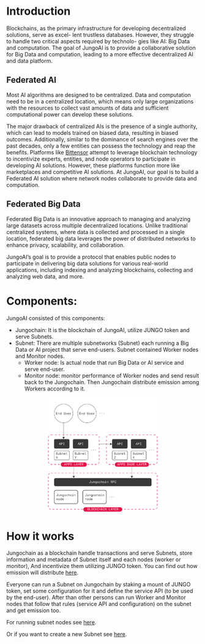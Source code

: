 # Introduction

Blockchains, as the primary infrastructure for developing decentralized solutions, serve as excel-
lent trustless databases. However, they struggle to handle two critical aspects required by technolo-
gies like AI: Big Data and computation. The goal of JungoAI is to provide a collaborative solution
for Big Data and computation, leading to a more effective decentralized AI and data platform.

## Federated AI

Most AI algorithms are designed to be centralized. Data and computation need to be in a centralized
location, which means only large organizations with the resources to collect vast amounts of data
and sufficient computational power can develop these solutions.

The major drawback of centralized AIs is the presence of a single authority, which can lead to
models trained on biased data, resulting in biased outcomes. Additionally, similar to the dominance
of search engines over the past decades, only a few entities can possess the technology and reap
the benefits. Platforms like [Bittensor](https://bittensor.com) attempt to leverage blockchain technology to incentivize
experts, entities, and node operators to participate in developing AI solutions. However, these
platforms function more like marketplaces and competitive AI solutions. At JungoAI, our goal is to
build a Federated AI solution where network nodes collaborate to provide data and computation.

## Federated Big Data

Federated Big Data is an innovative approach to managing and analyzing large datasets across
multiple decentralized locations. Unlike traditional centralized systems, where data is collected and
processed in a single location, federated big data leverages the power of distributed networks to
enhance privacy, scalability, and collaboration.

JungoAI’s goal is to provide a protocol that enables public nodes to participate in delivering
big data solutions for various real-world applications, including indexing and analyzing blockchains,
collecting and analyzing web data, and more.

# Components:

JungoAI consisted of this components:

- Jungochain: It is the blockchain of JungoAI, utilize JUNGO token and serve Subnets.
- Subnet: 
  There are multiple subnetworks (Subnet) each running a Big Data or AI project that serve end-users. 
  Subnet contained Worker nodes and Monitor nodes. 
  - Worker node: Is actual node that run Big Data or AI service and serve end-user.
  - Monitor node: monitor performance of Worker nodes and send result back to the Jungochain. 
                  Then Jungochain distribute emission among Workers according to it.

<center>
  <img src="assets/overview.png" alt="figure 1" width="60%">
</center>

# How it works

Jungochain as a blockchain handle transactions and serve Subnets, store information and metadata of 
Subnet itself and each nodes (worker or monitor), And incentivize them utilizing JUNGO token. 
You can find out how emission will distribute [here]().

Everyone can run a Subnet on Jungochain by staking a mount of JUNGO token, 
set some configuration for it and define the service API (to be used by the end-user).
After than other persons can run Worker and Monitor nodes that follow 
that rules (service API and configuration) on the subnet and get emission too.

For running subnet nodes see [here](guide/run-a-subnet-node.md).

Or if you want to create a new Subnet see [here]().
